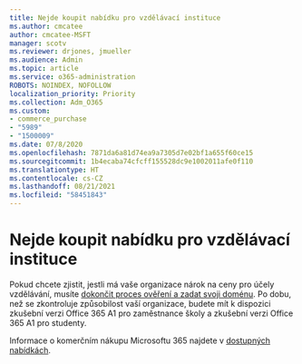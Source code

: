 ```yaml
---
title: Nejde koupit nabídku pro vzdělávací instituce
ms.author: cmcatee
author: cmcatee-MSFT
manager: scotv
ms.reviewer: drjones, jmueller
ms.audience: Admin
ms.topic: article
ms.service: o365-administration
ROBOTS: NOINDEX, NOFOLLOW
localization_priority: Priority
ms.collection: Adm_O365
ms.custom:
- commerce_purchase
- "5989"
- "1500009"
ms.date: 07/8/2020
ms.openlocfilehash: 7871da6a81d74ea9a7305d7e02bf1a655f60ce15
ms.sourcegitcommit: 1b4ecaba74cfcff155528dc9e1002011afe0f110
ms.translationtype: HT
ms.contentlocale: cs-CZ
ms.lasthandoff: 08/21/2021
ms.locfileid: "58451843"
---
```

# <a name="unable-to-purchase-edu-offer"></a>Nejde koupit nabídku pro vzdělávací instituce

Pokud chcete zjistit, jestli má vaše organizace nárok na ceny pro účely vzdělávání, musíte [dokončit proces ověření a zadat svoji doménu](https://admin.microsoft.com/Adminportal#/Domains/SOWizard). Po dobu, než se zkontroluje způsobilost vaší organizace, budete mít k dispozici zkušební verzi Office 365 A1 pro zaměstnance školy a zkušební verzi Office 365 A1 pro studenty.

Informace o komerčním nákupu Microsoftu 365 najdete v [dostupných nabídkách](https://go.microsoft.com/fwlink/p/?linkid=868433).